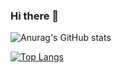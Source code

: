 ### Hi there 👋

![Anurag's GitHub stats](https://github-readme-stats.vercel.app/api?username=kimhansol5334&show_icons=true&theme=transparent)

[![Top Langs](https://github-readme-stats.vercel.app/api/top-langs/?username=kimhansol5334)](https://github.com/kimhansol5334/kimhansol5334)

<!--
**kimhansol5334/kimhansol5334** is a ✨ _special_ ✨ repository because its `README.md` (this file) appears on your GitHub profile.

Here are some ideas to get you started:

- 🔭 I’m currently working on ...
- 🌱 I’m currently learning ...
- 👯 I’m looking to collaborate on ...
- 🤔 I’m looking for help with ...
- 💬 Ask me about ...
- 📫 How to reach me: ...
- 😄 Pronouns: ...
- ⚡ Fun fact: ...
-->
